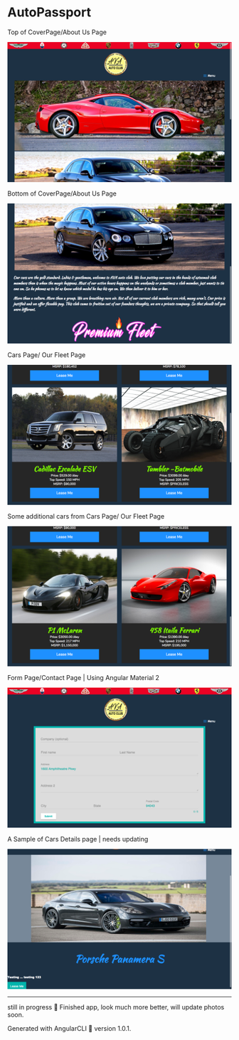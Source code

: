 # AutoPassport

Top of CoverPage/About Us Page

![demopic](src/assets/nubb.png)

Bottom of CoverPage/About Us Page

![demopic](src/assets/nucc.png)

Cars Page/ Our Fleet Page

![demopic](src/assets/nudd.png)

Some additional cars from Cars Page/ Our Fleet Page

![demopic](src/assets/nuff.png)

Form Page/Contact Page | Using Angular Material 2

![demopic](src/assets/nuaa.png)

A Sample of Cars Details page | needs updating

![demopic](src/assets/nuzz.png)


--------
still in progress :construction: Finished app, look much more better, will update photos soon.  

Generated with AngularCLI :yellow_heart: version 1.0.1.


